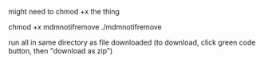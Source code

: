 might need to chmod +x the thing
  
  chmod +x mdmnotifremove
  ./mdmnotifremove

run all in same directory as file downloaded
(to download, click green code button, then "download as zip")
